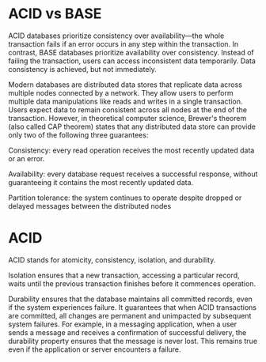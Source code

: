 # ACID vs BASE
ACID databases prioritize consistency over availability—the whole transaction fails if an error occurs in any step within the transaction. 
In contrast, BASE databases prioritize availability over consistency. Instead of failing the transaction, users can access inconsistent data temporarily. 
Data consistency is achieved, but not immediately.

Modern databases are distributed data stores that replicate data across multiple nodes connected by a network. They allow users to perform multiple data manipulations like reads and writes in a single transaction. Users expect data to remain consistent across all nodes at the end of the transaction. However, in theoretical computer science, Brewer's theorem (also called CAP theorem) states that any distributed data store can provide only two of the following three guarantees:

Consistency: every read operation receives the most recently updated data or an error.

Availability: every database request receives a successful response, without guaranteeing it contains the most recently updated data.

Partition tolerance: the system continues to operate despite dropped or delayed messages between the distributed nodes

# ACID 
ACID stands for atomicity, consistency, isolation, and durability.

Isolation ensures that a new transaction, accessing a particular record, waits until the previous transaction finishes before it commences operation.

Durability ensures that the database maintains all committed records, even if the system experiences failure. It guarantees that when ACID transactions are committed, 
all changes are permanent and unimpacted by subsequent system failures. For example, in a messaging application, when a user sends a message and receives a confirmation of successful delivery, 
the durability property ensures that the message is never lost. This remains true even if the application or server encounters a failure.
